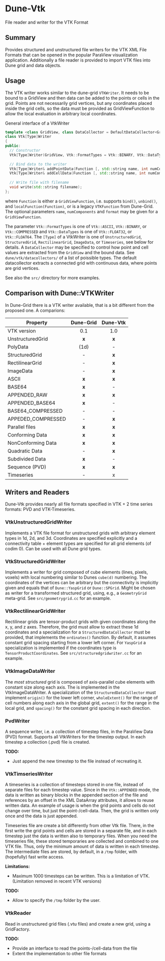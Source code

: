 # Dune-Vtk
File reader and writer for the VTK Format

## Summary
Provides structured and unstructured file writers for the VTK XML File Formats 
that can be opened in the popular ParaView visualization application. Additionally
a file reader is provided to import VTK files into Dune grid and data objects.

## Usage
The VTK writer works similar to the dune-grid `VTKWriter`. It needs to be bound 
to a GridView and then data can be added to the points or cells in the grid.
Points are not necessarily grid vertices, but any coordinates placed inside the 
grid cells, so the data must be provided as GridViewFunction to allow the local
evaluation in arbitrary local coordinates.

General interface of a VtkWriter
```c++
template <class GridView, class DataCollector = DefaultDataCollector<GridView>>
class Vtk[Type]Writer
{
public:
  // Constructor
  Vtk[Type]Writer(GridView, Vtk::FormatTypes = Vtk::BINARY, Vtk::DataTypes = Vtk::FLOAT32);
  
  // Bind data to the writer
  Vtk[Type]Writer& addPointData(Function [, std::string name, int numComponents, Vtk::FormatTypes]);
  Vtk[Type]Writer& addCellData(Function [, std::string name, int numComponents, Vtk::FormatTypes]);
  
  // Write file with filename
  void write(std::string filename);
};
```
where `Function` is either a `GridViewFunction`, i.e. supports `bind()`, `unbind()`, and `localFunction(Function)`, or is a legacy `VTKFunction` from Dune-Grid. The optional parameters `name`, `numComponents` and `format` may be given for a `GridViewFunction`.

The parameter `Vtk::FormatTypes` is one of `Vtk::ASCII`, `Vtk::BINARY`, or `Vtk::COMPRESSED` and `Vtk::DataTypes` is one of `Vtk::FLOAT32`, or `Vtk::FLOAT64`. The `[Type]` of a VtkWriter is one of `UnstructuredGrid`, `StructuredGrid`, `RectilinearGrid`, `ImageData`, or `Timeseries`, see below for details. A `DataCollector` may be specified to control how point and cell values are extracted from the `GridView` and the bound data. See `dune/vtk/datacollectors/` of a list of poissible types. The default datacollector extracts a connected grid with continuous data, where points are grid vertices.

See also the `src/` directory for more examples.

## Comparison with Dune::VTKWriter
In Dune-Grid there is a VTK writer available, that is a bit different from the
proposed one. A comparions:

| **Property**       | **Dune-Grid** | **Dune-Vtk** |
| ------------------ | :-----------: | :----------: |
| VTK version        | 0.1           | 1.0          |
| UnstructuredGrid   | **x**         | **x**        |
| PolyData           | (1d)          | -            |
| StructuredGrid     | -             | **x**        |
| RectilinearGrid    | -             | **x**        |
| ImageData          | -             | **x**        |
| ASCII              | **x**         | **x**        |
| BASE64             | **x**         | -            |
| APPENDED_RAW       | **x**         | **x**        |
| APPENDED_BASE64    | **x**         | -            |
| BASE64_COMPRESSED  | -             | -            |
| APPEDED_COMPRESSED | -             | **x**        |
| Parallel files     | **x**         | **x**        |
| Conforming Data    | **x**         | **x**        |
| NonConforming Data | **x**         | **x**        |
| Quadratic Data     | -             | **x**        |
| Subdivided Data    | **x**         | -            |
| Sequence (PVD)     | **x**         | **x**        |
| Timeseries         | -             | x            |

## Writers and Readers
Dune-Vtk provides nearly all file formats specified in VTK + 2 time series formats: PVD and VTK-Timeseries.

### VtkUnstructuredGridWriter
Implements a VTK file format for unstructured grids with arbitrary element types in 1d, 2d, and 3d. Coordinates are specified explicitly and a connectivity table + element types are specified for all grid elements (of codim 0). Can be used with all Dune grid types.

### VtkStructuredGridWriter
Implements a writer for grid composed of cube elements (lines, pixels, voxels) with local numbering similar to Dunes `cube(d)` numbering. The coordinates of the vertices can be arbitrary but the connectivity is implicitly given and equals that of `Dune::YaspGrid` or `Dune::SPGrid`. Might be chosen as writer for a transformed structured grid, using, e.g., a `GeometryGrid` meta-grid. See `src/geometrygrid.cc` for an example.

### VtkRectilinearGridWriter
Rectilinear grids are tensor-product grids with given coordinates along the x, y, and z axes. Therefore, the grid must allow to extract these 1d coordinates and a specialization for a `StructuredDataCollector` must be provided, that implements the `ordinates()` function. By default, it assumes constant grid spacing starting from a lower left corner. For `YaspGrid` a specialization is implemented if the coordinates type is `TensorProductCoordinates`. See `src/structuredgridwriter.cc` for an example.

### VtkImageDataWriter
The *most structured* grid is composed of axis-parallel cube elements with constant size along each axis. The is implemented in the VtkImageDataWriter. A specialization of the `StructuredDataCollector` must implement `origin()` for the lower left corner, `wholeExtent()` for the range of cell numbers along each axis in the global grid, `extent()` for the range in the local grid, and `spacing()` for the constant grid spacing in each direction.

### PvdWriter
A sequence writer, i.e. a collection of timestep files, in the ParaView Data (PVD) format. Supports all VtkWriters for the timestep output. In each timestep a collection (.pvd) file is created.

**TODO:**

- Just append the new timestep to the file instead of recreating it.

### VtkTimseriesWriter
A timeseries is a collection of timesteps stored in one file, instead of separate files for each timestep value. Since in the `Vtk::APPENDED` mode, the data is written as binary blocks in the appended section of the file and references by an offset in the XML DataArray attributes, it allows to reuse written data. An example of usage is when the grid points and cells do not change over time, but just the point-/cell-data. Then, the grid is written only once and the data is just appended.

Timeseries file are create a bit differently from other Vtk file. There, in the first write the grid points and cells are stored in a separate file, and in each timestep just the data is written also to temporary files. When you need the timeseries file, these stored temporaries are collected and combined to one VTK file. Thus, only the minimum amount of data is written in each timestep. The intermediate files are stored, by default, in a `/tmp` folder, with (hopefully) fast write access.

**Limitations:**

- Maximum 1000 timesteps can be written. This is a limitation of VTK. (Limitation removed in recent VTK versions)

**TODO:**

- Allow to specify the `/tmp` folder by the user.

### VtkReader
Read in unstructured grid files (.vtu files) and create a new grid, using a GridFactory.

**TODO:**

- Provide an interface to read the points-/cell-data from the file
- Extent the implementation to other file formats
